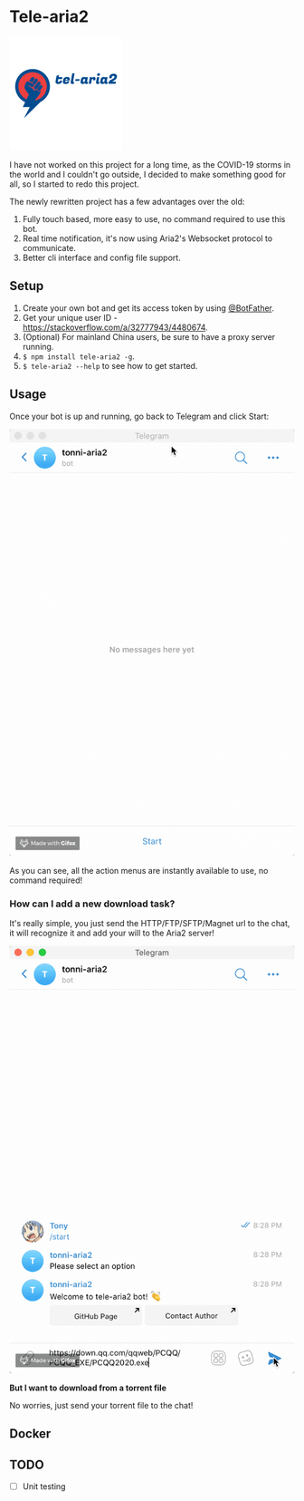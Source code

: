 # Tele-aria2

![Logo](./images/logo.png)

I have not worked on this project for a long time, as the COVID-19 storms in the world and I couldn't go outside, I decided to make something good for all, so I started to redo this project.

The newly rewritten project has a few advantages over the old:

1. Fully touch based, more easy to use, no command required to use this bot.
2. Real time notification, it's now using Aria2's Websocket protocol to communicate.
3. Better cli interface and config file support.

## Setup

1. Create your own bot and get its access token by using [@BotFather](https://telegram.me/botfather).
1. Get your unique user ID - https://stackoverflow.com/a/32777943/4480674.
1. (Optional) For mainland China users, be sure to have a proxy server running.
1. `$ npm install tele-aria2 -g`.
1. `$ tele-aria2 --help` to see how to get started.

## Usage

Once your bot is up and running, go back to Telegram and click Start:

![start](./images/tele-aria2.start.gif)

As you can see, all the action menus are instantly available to use, no command required!

### How can I add a new download task?

It's really simple, you just send the HTTP/FTP/SFTP/Magnet url to the chat, it will recognize it and add your will to the Aria2 server!

![start](./images/tele-aria2.download.gif)

**But I want to download from a torrent file**

No worries, just send your torrent file to the chat!

## Docker

## TODO

- [ ] Unit testing

